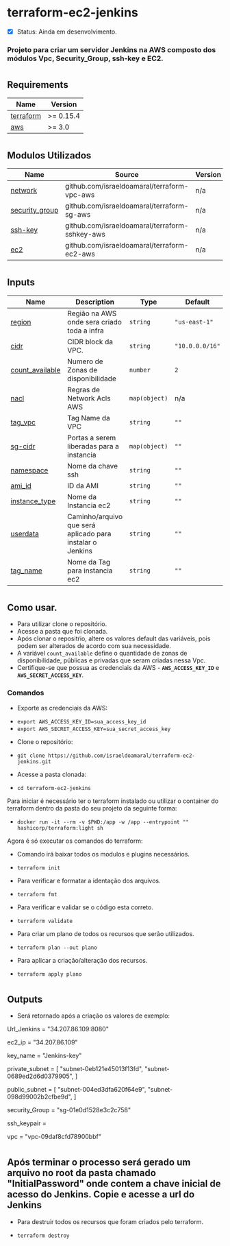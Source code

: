 # terraform-ec2-jenkins
- [x] Status:  Ainda em desenvolvimento.
###
### Projeto para criar um servidor Jenkins na AWS composto dos módulos Vpc, Security_Group, ssh-key e EC2.

#
## Requirements

| Name | Version |
|------|---------|
| <a name="requirement_terraform"></a> [terraform](#requirement\_terraform) | >= 0.15.4 |
| <a name="requirement_aws"></a> [aws](#requirement\_aws) | >= 3.0 |

#
## Modulos Utilizados

| Name | Source | Version |
|------|--------|---------|
| <a name="module_network"></a> [network](https://github.com/israeldoamaral/terraform-vpc-aws) | github.com/israeldoamaral/terraform-vpc-aws | n/a |
| <a name="module_security_group"></a> [security_group](https://github.com/israeldoamaral/terraform-sg-aws) | github.com/israeldoamaral/terraform-sg-aws | n/a |
| <a name="module_ssh-key"></a> [ssh-key](https://github.com/israeldoamaral/terraform-sshkey-aws) | github.com/israeldoamaral/terraform-sshkey-aws | n/a |
| <a name="module_ec2"></a> [ec2](https://github.com/israeldoamaral/terraform-ec2-aws) | github.com/israeldoamaral/terraform-ec2-aws | n/a |

#
## Inputs 

| Name | Description | Type | Default | Required |
|------|-------------|------|---------|:--------:|
| <a name="input_region"></a> [region](#input\_region) | Região na AWS onde sera criado toda a infra | `string` | `"us-east-1"` | yes |
| <a name="input_cidr"></a> [cidr](#input\_cidr) | CIDR block da VPC.  | `string` | `"10.0.0.0/16"` | yes |
| <a name="input_count_available"></a> [count\_available](#input\_count\_available) | Numero de Zonas de disponibilidade | `number` | `2` | yes |
| <a name="input_nacl"></a> [nacl](#input\_nacl) | Regras de Network Acls AWS | `map(object)` | n/a | yes |
| <a name="input_tag_vpc"></a> [tag\_vpc](#input\_tag\_vpc) | Tag Name da VPC | `string` | `""` | yes |
| <a name="input_sg-cidr"></a> [sg-cidr](#input\sg-cidr) | Portas a serem liberadas para a instancia | `map(object)` | `""` | yes |
| <a name="input_namespace"></a> [namespace](#input\namespace) | Nome da chave ssh  | `string` | `""` | yes |
| <a name="input_ami_id"></a> [ami_id](#input\ami_id) | ID da AMI  | `string` | `""` | yes |
| <a name="input_instance_type"></a> [instance_type](#input\instance_type) | Nome da Instancia ec2  | `string` | `""` | yes |
| <a name="input_userdata"></a> [userdata](#input\userdata) | Caminho/arquivo que será aplicado para instalar o Jenkins  | `string` | `""` | yes |
| <a name="input_tag_name"></a> [tag_name](#input\tag_name) | Nome da Tag para instancia ec2  | `string` | `""` | yes |


#
## Como usar.
  - Para utilizar clone o repositório.
  - Acesse a pasta que foi clonada.
  - Após clonar o repositŕio, altere os valores default das variáveis, pois podem ser alterados de acordo com sua necessidade. 
  - A variável `count_available` define o quantidade de zonas de disponibilidade, públicas e privadas que seram criadas nessa Vpc.
  - Certifique-se que possua as credenciais da AWS - **`AWS_ACCESS_KEY_ID`** e **`AWS_SECRET_ACCESS_KEY`**.

### Comandos
- Exporte as credenciais da AWS:
* `export AWS_ACCESS_KEY_ID=sua_access_key_id`
* `export AWS_SECRET_ACCESS_KEY=sua_secret_access_key`

- Clone o repositório:
* `git clone https://github.com/israeldoamaral/terraform-ec2-jenkins.git`

- Acesse a pasta clonada:
* `cd terraform-ec2-jenkins`

Para iniciar é necessário ter o terraform instalado ou utilizar o container do terraform dentro da pasta do seu projeto da seguinte forma:
* `docker run -it --rm -v $PWD:/app -w /app --entrypoint "" hashicorp/terraform:light sh` 
    
Agora é só executar os comandos do terraform:
- Comando irá baixar todos os modulos e plugins necessários.
* `terraform init` 

- Para verificar e formatar a identação dos arquivos.
* `terraform fmt` 

- Para verificar e validar se o código esta correto.
* `terraform validate` 

- Para criar um plano de todos os recursos que serão utilizados.
* `terraform plan --out plano` 

- Para aplicar a criação/alteração dos recursos. 
* `terraform apply plano` 

#
## Outputs

- Será retornado após a criação os valores de exemplo:

Url_Jenkins = "34.207.86.109:8080"

ec2_ip = "34.207.86.109"

key_name = "Jenkins-key"

private_subnet = [
  "subnet-0eb121e45013f13fd",
  "subnet-0689ed2d6d0379905",
]

public_subnet = [
  "subnet-004ed3dfa620f64e9",
  "subnet-098d99002b2cfbe9d",
]

security_Group = "sg-01e0d1528e3c2c758"

ssh_keypair = <sensitive>

vpc = "vpc-09daf8cfd78900bbf"

#
## Após terminar o processo será gerado um arquivo no root da pasta chamado "InitialPassword" onde contem a chave inicial de acesso do Jenkins. Copie e acesse a url do Jenkins

   
   
- Para destruir todos os recursos que foram criados pelo terraform. 
* `terraform destroy` 
